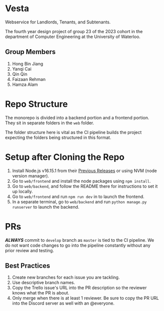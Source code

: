 # Vesta
Webservice for Landlords, Tenants, and Subtenants.

The fourth year design project of group 23 of the 2023 cohort in the department of Computer Engineering at the University of Waterloo.

## Group Members
1. Hong Bin Jiang
2. Yanqi Cai
3. Qin Qin
4. Faizaan Rehman
5. Hamza Alam

# Repo Structure
The monorepo is divided into a backend portion and a frontend portion. They sit in separate folders in the `web` folder.

The folder structure here is vital as the CI pipeline builds the project expecting the folders being structured in this format.

# Setup after Cloning the Repo
1. Install Node.js v16.15.1 from their [Previous Releases](https://nodejs.org/en/download/releases/) or using NVM (node version manager).
2. Go to `web/frontend` and install the node packages using `npm install`.
3. Go to `web/backend`, and follow the README there for instructions to set it up locally.
4. Go to `web/frontend` and run `npm run dev` in to launch the frontend.
5. In a separate terminal, go to `web/backend` and run `python manage.py runserver` to launch the backend.

# PRs
***ALWAYS*** commit to `develop` branch as `master` is tied to the CI pipeline. We do not want code changes to go into the pipeline constantly without any prior review and testing.

## Best Practices
1. Create new branches for each issue you are tackling.
2. Use descriptive branch names.
3. Copy the Trello issue's URL into the PR description so the reviewer knows what the PR is about.
4. Only merge when there is at least 1 reviewer. Be sure to copy the PR URL into the Discord server as well with an @everyone.
